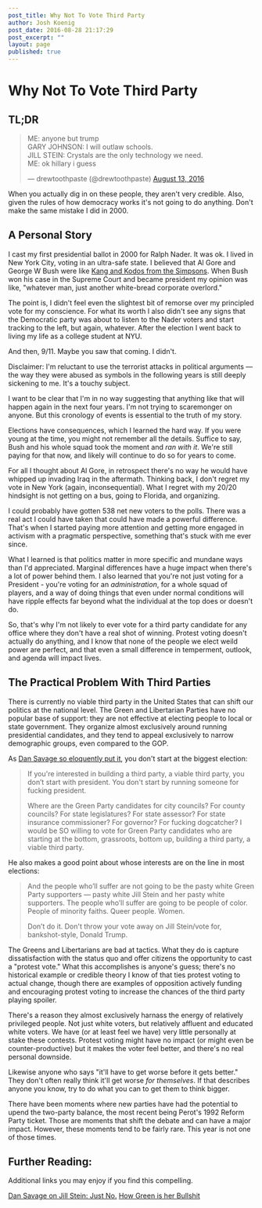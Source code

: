 ```yaml
---
post_title: Why Not To Vote Third Party
author: Josh Koenig
post_date: 2016-08-28 21:17:29
post_excerpt: ""
layout: page
published: true
---
```


# Why Not To Vote Third Party

## TL;DR

<blockquote class="twitter-tweet" data-lang="en"><p lang="en" dir="ltr">ME: anyone but trump<br>GARY JOHNSON: I will outlaw schools.<br>JILL STEIN: Crystals are the only technology we need.<br>ME: ok hillary i guess</p>&mdash; drewtoothpaste (@drewtoothpaste) <a href="https://twitter.com/drewtoothpaste/status/764479599757631488">August 13, 2016</a></blockquote>
<script async src="//platform.twitter.com/widgets.js" charset="utf-8"></script>

When you actually dig in on these people, they aren't very credible. Also, given the rules of how democracy works it's not going to do anything. Don't make the same mistake I did in 2000.

## A Personal Story

I cast my first presidential ballot in 2000 for Ralph Nader. It was ok. I lived in New York City, voting in an ultra-safe state. I believed that Al Gore and George W Bush were like [Kang and Kodos from the Simpsons](https://www.youtube.com/watch?v=4v7XXSt9XRM). When Bush won his case in the Supreme Court and became president my opinion was like, "whatever man, just another white-bread corporate overlord." 

The point is, I didn't feel even the slightest bit of remorse over my principled vote for my conscience. For what its worth I also didn't see any signs that the Democratic party was about to listen to the Nader voters and start tracking to the left, but again, whatever. After the election I went back to living my life as a college student at NYU.

And then, 9/11. Maybe you saw that coming. I didn't.

Disclaimer: I'm reluctant to use the terrorist attacks in political arguments — the way they were abused as symbols in the following years is still deeply sickening to me. It's a touchy subject. 

I want to be clear that I'm in no way suggesting that anything like that will happen again in the next four years. I'm not trying to scaremonger on anyone. But this cronology of events is essential to the truth of my story.

Elections have consequences, which I learned the hard way. If you were young at the time, you might not remember all the details. Suffice to say, Bush and his whole squad took the moment and _ran with it_. We're still paying for that now, and likely will continue to do so for years to come.

For all I thought about Al Gore, in retrospect there's no way he would have whipped up invading Iraq in the aftermath. Thinking back, I don't regret my vote in New York (again, inconsequential). What I regret with my 20/20 hindsight is not getting on a bus, going to Florida, and organizing. 

I could probably have gotten 538 net new voters to the polls. There was a real act I could have taken that could have made a powerful difference. That's when I started paying more attention and getting more engaged in activism with a pragmatic perspective, something that's stuck with me ever since.

What I learned is that politics matter in more specific and mundane ways than I'd appreciated. Marginal differences have a huge impact when there's a lot of power behind them. I also learned that you're not just voting for a President - you're voting for an _administration_, for a whole squad of players, and a way of doing things that even under normal conditions will have ripple effects far beyond what the individual at the top does or doesn't do.

So, that's why I'm not likely to ever vote for a third party candidate for any office where they don't have a real shot of winning. Protest voting doesn't actually do anything, and I know that none of the people we elect weild power are perfect, and that even a small difference in temperment, outlook, and agenda will impact lives.

## The Practical Problem With Third Parties

There is currently no viable third party in the United States that can shift our politics at the national level. The Green and Libertarian Parties have no popular base of support: they are not effective at electing people to local or state government. They organize almost exclusively around running presidential candidates, and they tend to appeal exclusively to narrow demographic groups, even compared to the GOP.

As [Dan Savage so eloquently put it](http://www.thestranger.com/slog/2016/07/19/24362128/dan-savage-on-jill-stein-just-no), you don't start at the biggest election:

<blockquote>
If you're interested in building a third party, a viable third party, you don’t start with president. You don't start by running someone for fucking president.

Where are the Green Party candidates for city councils? For county councils? For state legislatures? For state assessor? For state insurance commissioner? For governor? For fucking dogcatcher? I would be SO willing to vote for Green Party candidates who are starting at the bottom, grassroots, bottom up, building a third party, a viable third party.
</blockquote>

He also makes a good point about whose interests are on the line in most elections:

<blockquote>
And the people who’ll suffer are not going to be the pasty white Green Party supporters — pasty white Jill Stein and her pasty white supporters. The people who’ll suffer are going to be people of color. People of minority faiths. Queer people. Women.

Don’t do it. Don't throw your vote away on Jill Stein/vote for, bankshot-style, Donald Trump.
</blockquote>

The Greens and Libertarians are bad at tactics. What they do is capture dissatisfaction with the status quo and offer citizens the opportunity to cast a "protest vote." What this accomplishes is anyone's guess; there's no historical example or credible theory I know of that ties protest voting to actual change, though there are examples of opposition actively funding and encouraging protest voting to increase the chances of the third party playing spoiler.

There's a reason they almost exclusively harnass the energy of relatively privileged people. Not just white voters, but relatively affluent and educated white voters. We have (or at least feel we have) very little personally at stake these contests. Protest voting might have no impact (or might even be counter-productive) but it makes the voter feel better, and there's no real personal downside. 

Likewise anyone who says "it'll have to get worse before it gets better." They don't often really think it'll get worse _for themselves_. If that describes anyone you know, try to do what you can to get them to think bigger.

There have been moments where new parties have had the potential to upend the two-party balance, the most recent being Perot's 1992 Reform Party ticket. Those are moments that shift the debate and can have a major impact. However, these moments tend to be fairly rare. This year is not one of those times.


## Further Reading:

Additional links you may enjoy if you find this compelling.

[Dan Savage on Jill Stein: Just No.](http://www.thestranger.com/slog/2016/07/19/24362128/dan-savage-on-jill-stein-just-no)
[How Green is her Bullshit](http://www.thestranger.com/slog/2016/07/22/24376309/how-green-is-her-bullshit-an-uncharacteristically-brief-response-to-the-green-partys-spokespersons-dishonest-response-to-my-podcast-rant)

